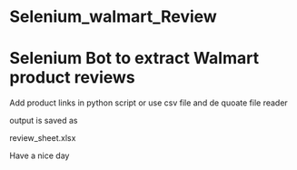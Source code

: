 # Selenium_walmart_Review

<h1> Selenium Bot to extract Walmart product reviews </h1>

Add product links in python script or use csv file and de quoate file reader 

output is saved as 

review_sheet.xlsx

Have a nice day

